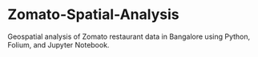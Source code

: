 # Zomato-Spatial-Analysis
Geospatial analysis of Zomato restaurant data in Bangalore using Python, Folium, and Jupyter Notebook.
